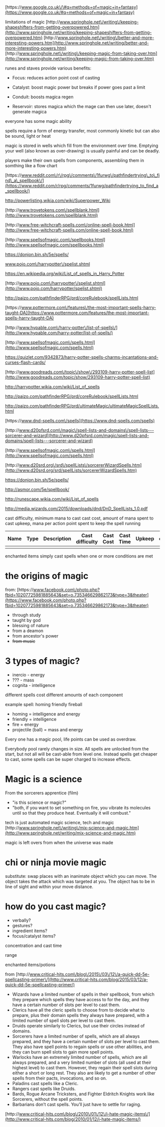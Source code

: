 [https:\/\/www.google.co.uk\/\#q=methods+of+magic+in+fantasy](https://www.google.co.uk/#q=methods+of+magic+in+fantasy)

limitations of magic
[http:\/\/www.springhole.net\/writing\/keeping-shapeshifters-from-getting-overpowered.htm](http://www.springhole.net/writing/keeping-shapeshifters-from-getting-overpowered.htm)
[http:\/\/www.springhole.net\/writing\/better-and-more-interesting-powers.htm](http://www.springhole.net/writing/better-and-more-interesting-powers.htm)
[http:\/\/www.springhole.net\/writing\/keeping-magic-from-taking-over.htm](http://www.springhole.net/writing/keeping-magic-from-taking-over.htm)

runes and staves provide various benefits:

* Focus: reduces action point cost of casting

* Catalyst: boost magic power but breaks if power goes past a limit

* Conduit: boosts magica regen

* Reservoir: stores magica which the mage can then use later, doesn't generate magica


everyone has some magic ability

spells require a form of energy transfer, most commonly kinetic but can also be sound, light or heat

magic is stored in wells which fill from the environment over time. Emptying your well \(also known as over-drawing\) is usually painful and can be deadly.

players make their own spells from components, assembling them in somthing like a flow chart

[https:\/\/www.reddit.com\/r\/rpg\/comments\/1furwg\/pathfindertrying\_to\_find\_a\_spellbook\/](https://www.reddit.com/r/rpg/comments/1furwg/pathfindertrying_to_find_a_spellbook/)

[http:\/\/powerlisting.wikia.com\/wiki\/Superpower\_Wiki](http://powerlisting.wikia.com/wiki/Superpower_Wiki)

[http:\/\/www.trovetokens.com\/spellblank.html](http://www.trovetokens.com/spellblank.html)

[http:\/\/www.free-witchcraft-spells.com\/online-spell-book.html](http://www.free-witchcraft-spells.com/online-spell-book.html)

[http:\/\/www.spellsofmagic.com\/spellbooks.html](http://www.spellsofmagic.com/spellbooks.html)

[https:\/\/donjon.bin.sh\/5e\/spells\/](https://donjon.bin.sh/5e/spells/)

www.pojo.com\/harrypotter\/spelist.shtml

[https:\/\/en.wikipedia.org\/wiki\/List\_of\_spells\_in\_Harry\_Potter](https://en.wikipedia.org/wiki/List_of_spells_in_Harry_Potter)

[http:\/\/www.pojo.com\/harrypotter\/spelist.shtml](http://www.pojo.com/harrypotter/spelist.shtml)

[http:\/\/paizo.com\/pathfinderRPG\/prd\/coreRulebook\/spellLists.html](http://paizo.com/pathfinderRPG/prd/coreRulebook/spellLists.html)

[https:\/\/www.pottermore.com\/features\/the-most-important-spells-harry-taught-DA](https://www.pottermore.com/features/the-most-important-spells-harry-taught-DA)

[http:\/\/www.hypable.com\/harry-potter\/list-of-spells\/](http://www.hypable.com/harry-potter/list-of-spells/)

[http:\/\/www.spellsofmagic.com\/spells.html](http://www.spellsofmagic.com/spells.html)

[https:\/\/quizlet.com\/9342873\/harry-potter-spells-charms-incantations-and-curses-flash-cards\/](https://quizlet.com/9342873/harry-potter-spells-charms-incantations-and-curses-flash-cards/)

[http:\/\/www.goodreads.com\/topic\/show\/293109-harry-potter-spell-list](http://www.goodreads.com/topic/show/293109-harry-potter-spell-list)

[http:\/\/harrypotter.wikia.com\/wiki\/List\_of\_spells](http://harrypotter.wikia.com/wiki/List_of_spells)

[http:\/\/paizo.com\/pathfinderRPG\/prd\/coreRulebook\/spellLists.html](http://paizo.com/pathfinderRPG/prd/coreRulebook/spellLists.html)

[http:\/\/paizo.com\/pathfinderRPG\/prd\/ultimateMagic\/ultimateMagicSpellLists.html](http://paizo.com/pathfinderRPG/prd/ultimateMagic/ultimateMagicSpellLists.html)

[https:\/\/www.dnd-spells.com\/spells](https://www.dnd-spells.com/spells)

[http:\/\/www.d20pfsrd.com\/magic\/spell-lists-and-domains\/spell-lists---sorcerer-and-wizard](http://www.d20pfsrd.com/magic/spell-lists-and-domains/spell-lists---sorcerer-and-wizard)

[http:\/\/www.spellsofmagic.com\/spells.html](http://www.spellsofmagic.com/spells.html)

[http:\/\/www.d20srd.org\/srd\/spellLists\/sorcererWizardSpells.htm](http://www.d20srd.org/srd/spellLists/sorcererWizardSpells.htm)

[https:\/\/donjon.bin.sh\/5e\/spells\/](https://donjon.bin.sh/5e/spells/)

[http:\/\/asmor.com\/5e\/spellbook\/](http://asmor.com/5e/spellbook/)

[http:\/\/runescape.wikia.com\/wiki\/List\_of\_spells](http://runescape.wikia.com/wiki/List_of_spells)

[http:\/\/media.wizards.com\/2015\/downloads\/dnd\/DnD\_SpellLists\_1.0.pdf](http://media.wizards.com/2015/downloads/dnd/DnD_SpellLists_1.0.pdf)

cast difficulty, minimum mana to cast
cast cost, amount of mana spent to cast
upkeep, mana per action point spent to keep the spell running

| Name | Type | Description | Cast difficulty | Cast Cost | Cast Time | Upkeep | overcharge |
| --- | --- | --- | --- | --- | --- | --- | --- |
|  |  |  |  |  |  |  |  |

enchanted items simply cast spells when one or more conditions are met

# the origins of magic

from: [https:\/\/www.facebook.com\/photo.php?fbid=10207725981885643&set=o.735346629862173&type=3&theater](https://www.facebook.com/photo.php?fbid=10207725981885643&set=o.735346629862173&type=3&theater)

* through study
* taught by god
* blessing of nature
* from a deamon
* from ancestor's power
* ~~from music~~

# 3 types of magic?

* inercio - energy
* ??? - mass
* cognita - intelligence

different spells cost different amounts of each component

example spell: homing friendly fireball

* homing = intelligence and energy
* friendly = intelligence
* fire = energy
* projectile \(ball\) = mass and energy

Every one has a magic pool, life points can be used as overdraw.

Everybody pool rarely changes in size. All spells are unlocked from the start, but not all will be cast-able from level one. Instead spells get cheaper to cast, some spells can be super charged to increase effects.

# Magic is a science

From the sorcerers apprentice \(film\)

* "is this science or magic?"
* "both, if you want to set something on fire, you vibrate its molecules until so that they produce heat. Eventually it will combust."

tech is just automated magic
science, tech and magic [http:\/\/www.springhole.net\/writing\/mix-science-and-magic.htm](http://www.springhole.net/writing/mix-science-and-magic.htm)

magic is left overs from when the universe was made

# chi or ninja movie magic

substitute: swap places with an inanimate object which you can move. The object takes the attack which was targeted at you. The object has to be in line of sight and within your move distance.

# how do you cast magic?

* verbally?
* gestures?
* ingredient items?
* focus\/catalyst items?

concentration and cast time

range

enchanted items\/potions

from [http:\/\/www.critical-hits.com\/blog\/2015\/03\/12\/a-quick-dd-5e-spellcasting-primer\/](http://www.critical-hits.com/blog/2015/03/12/a-quick-dd-5e-spellcasting-primer/)

* Wizards have a limited number of spells in their spellbook, from which they prepare which spells they have access to for the day, and they have a certain number of slots per level to cast them.
* Clerics have all the cleric spells to choose from to decide what to prepare, plus their domain spells they always have prepared, with a limited number of spell slots per level to cast them.
* Druids operate similarly to Clerics, but use their circles instead of domains.
* Sorcerers have a limited number of spells, which are all always prepared, and they have a certain number of slots per level to cast them. They also have spell points to regain spells or use other abilities, and they can burn spell slots to gain more spell points.
* Warlocks have an extremely limited number of spells, which are all always prepared, and a very limited number of slots \(all used at their highest level\) to cast them. However, they regain their spell slots during either a short or long rest. They also are likely to get a number of other spells from their pacts, invocations, and so on.
* Paladins cast spells like a Cleric.
* Rangers cast spells like Druids.
* Bards, Rogue Arcane Tricksters, and Fighter Eldritch Knights work like Sorcerers, without the spell points.
* Barbarians don’t cast spells. You’ll just have to settle for raging.

[http:\/\/www.critical-hits.com\/blog\/2010\/01\/12\/i-hate-magic-items\/](http://www.critical-hits.com/blog/2010/01/12/i-hate-magic-items/)


